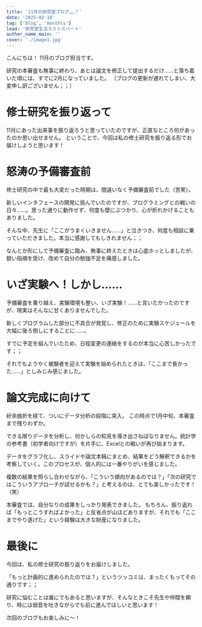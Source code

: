 ```yaml
---
title: '11月の研究室ブログ……？'
date: '2025-02-10'
tag: ['blog', 'monthly']
lead: '研究室生活ラストスパート'
author_name_main: ''
cover: './image1.jpg'
---
```


こんにちは！
11月のブログ担当です。

研究の本審査も無事に終わり、あとは論文を修正して提出するだけ……と落ち着いた頃には、すでに2月になっていました。
（ブログの更新が遅れてしまい、大変申し訳ございません；；）

# 修士研究を振り返って

11月にあった出来事を振り返ろうと思っていたのですが、正直なところ何があったのか思い出せません。
ということで、今回は私の修士研究を振り返る形でお届けしようと思います！

# 怒涛の予備審査前

修士研究の中で最も大変だった時期は、間違いなく予備審査前でした（苦笑）。

新しいインタフェースの開発に挑んでいたのですが、プログラミングとの戦いの日々……。思った通りに動作せず、何度も壁にぶつかり、心が折れかけることもありました。

そんな中、先生に「ここがうまくいきません……」と泣きつき、何度も相談に乗っていただきました。本当に感謝してもしきれません；；

なんとか形にして予備審査に臨み、無事に終えたときは心底ホッとしましたが、鋭い指摘を受け、改めて自分の勉強不足を痛感しました。

# いざ実験へ！しかし……

予備審査を乗り越え、実験環境も整い、いざ実験！……と言いたかったのですが、現実はそんなに甘くありませんでした。

新しくプログラムした部分に不具合が発覚し、修正のために実験スケジュールを大幅に後ろ倒しにすることに……。

すでに予定を組んでいたため、日程変更の連絡をするのが本当に心苦しかったです；；

それでもようやく被験者を迎えて実験を始められたときは、「ここまで長かった……」としみじみ感じました。

# 論文完成に向けて

紆余曲折を経て、ついにデータ分析の段階に突入。
この時点で1月中旬、本審査まで残りわずか。

できる限りデータを分析し、何かしらの知見を導き出さねばなりません。統計学の参考書（初学者向けですが）を片手に、Excelとの戦いが再び始まります。

データをグラフ化し、スライドや論文本稿にまとめ、結果をどう解釈できるかを考察していく。このプロセスが、個人的には一番やりがいを感じました。

複数の結果を照らし合わせながら、「こういう傾向があるのでは？」「次の研究ではこういうアプローチが試せるかも？」と考えるのは、とても楽しかったです！（笑）

本審査では、自分なりの成果をしっかり発表できました。
もちろん、振り返れば「もっとこうすればよかった」と反省点が山ほどありますが、それでも「ここまでやり遂げた」という経験は大きな財産になりました。

# 最後に

今回は、私の修士研究の振り返りをお届けしました。

「もっと計画的に進められたのでは？」というツッコミは、まったくもってその通りです；；

研究に悩むことは誰にでもあると思いますが、そんなときこそ先生や仲間を頼り、時には弱音を吐きながらでも前に進んでほしいと思います！

次回のブログもお楽しみに〜！
